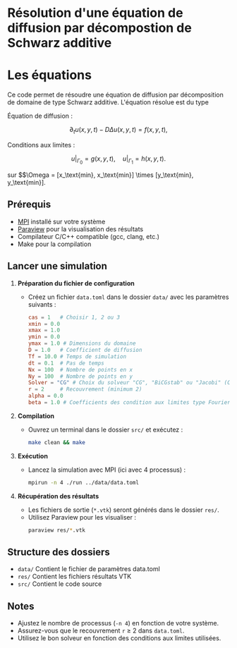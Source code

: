 # Résolution d'une équation de diffusion par décompostion de Schwarz additive

# Les équations

Ce code permet de résoudre une équation de diffusion par décomposition de domaine de type Schwarz additive. L'équation résolue est du type

Équation de diffusion :

$$
\partial_t u(x,y,t) - D \Delta u(x,y,t) = f(x,y,t),
$$

Conditions aux limites :

$$
u|_{\Gamma_0} = g(x,y,t), \quad
u|_{\Gamma_1} = h(x,y,t).
$$

sur $$\Omega = [x_\text{min}, x_\text{min}] \times [y_\text{min}, y_\text{min}].

## Prérequis
- [MPI](https://www.open-mpi.org/) installé sur votre système
- [Paraview](https://www.paraview.org/) pour la visualisation des résultats
- Compilateur C/C++ compatible (gcc, clang, etc.)
- Make pour la compilation

## Lancer une simulation

1. **Préparation du fichier de configuration**  
   - Créez un fichier `data.toml` dans le dossier `data/` avec les paramètres suivants :  
     ```toml
     cas = 1   # Choisir 1, 2 ou 3
     xmin = 0.0
     xmax = 1.0
     ymin = 0.0
     ymax = 1.0 # Dimensions du domaine
     D = 1.0   # Coefficient de diffusion
     Tf = 10.0 # Temps de simulation
     dt = 0.1  # Pas de temps
     Nx = 100  # Nombre de points en x
     Ny = 100  # Nombre de points en y
     Solver = "CG" # Choix du solveur "CG", "BiCGstab" ou "Jacobi" (CG ou jacobi si les matrices sont sdp)
     r = 2     # Recouvrement (minimum 2)
     alpha = 0.0
     beta = 1.0 # Coefficients des condition aux limites type Fourier-Robin
     ```

2. **Compilation**  
   - Ouvrez un terminal dans le dossier `src/` et exécutez :  
     ```sh
     make clean && make
     ```

3. **Exécution**  
   - Lancez la simulation avec MPI (ici avec 4 processus) :  
     ```sh
     mpirun -n 4 ./run ../data/data.toml
     ```

4. **Récupération des résultats**  
   - Les fichiers de sortie (`*.vtk`) seront générés dans le dossier `res/`.  
   - Utilisez Paraview pour les visualiser :  
     ```sh
     paraview res/*.vtk
     ```

## Structure des dossiers

- `data/` Contient le fichier de paramètres data.toml
- `res/` Contient les fichiers résultats VTK
- `src/` Contient le code source


## Notes
- Ajustez le nombre de processus (`-n 4`) en fonction de votre système.
- Assurez-vous que le recouvrement `r` ≥ 2 dans `data.toml`.
- Utilisez le bon solveur en fonction des conditions aux limites utilisées.

